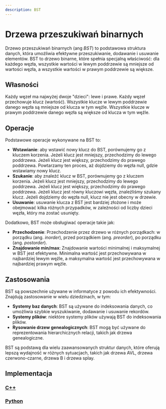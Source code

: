 ```yaml
---
description: BST
---
```


# Drzewa przeszukiwań binarnych

Drzewo przeszukiwań binarnych (ang *BST*) to podstawowa struktura danych, która umożliwia efektywne przeszukiwanie, dodawanie i usuwanie elementów. BST to drzewo binarne, które spełnia specjalną właściwość: dla każdego węzła, wszystkie wartości w lewym poddrzewie są mniejsze od wartości węzła, a wszystkie wartości w prawym poddrzewie są większe.

## Własności

Każdy węzeł ma najwyżej dwoje "dzieci": lewe i prawe.
Każdy węzeł przechowuje klucz (wartość).
Wszystkie klucze w lewym poddrzewie danego węzła są mniejsze od klucza w tym węźle.
Wszystkie klucze w prawym poddrzewie danego węzła są większe od klucza w tym węźle.

## Operacje

Podstawowe operacje wykonywane na BST to:

- **Wstawianie**: aby wstawić nowy klucz do BST, porównujemy go z kluczem korzenia. Jeżeli klucz jest mniejszy, przechodzimy do lewego poddrzewa. Jeżeli klucz jest większy, przechodzimy do prawego poddrzewa. Powtarzamy ten proces, aż dojdziemy do węzła null, gdzie wstawiamy nowy klucz.
- **Szukanie**: aby znaleźć klucz w BST, porównujemy go z kluczem korzenia. Jeżeli klucz jest mniejszy, przechodzimy do lewego poddrzewa. Jeżeli klucz jest większy, przechodzimy do prawego poddrzewa. Jeżeli klucz jest równy kluczowi węzła, znaleźliśmy szukany klucz. Jeżeli dojdziemy do węzła null, klucz nie jest obecny w drzewie.
- **Usuwanie**: usuwanie klucza z BST jest bardziej złożone i może obejmować kilka różnych przypadków, w zależności od liczby dzieci węzła, który ma zostać usunięty.

Dodatkowo, BST może obsługiwać operacje takie jak:

- **Przechodzenie**: Przechodzenie przez drzewo w różnych porządkach: w porządku (ang. *inorder*), przed porządkiem (ang. *preorder*), po porządku (ang. *postorder*).
- **Znajdowanie min/max**: Znajdowanie wartości minimalnej i maksymalnej w BST jest efektywne. Minimalna wartość jest przechowywana w najbardziej lewym węźle, a maksymalna wartość jest przechowywana w najbardziej prawym węźle.

## Zastosowania

BST są powszechnie używane w informatyce z powodu ich efektywności. Znajdują zastosowanie w wielu dziedzinach, w tym:

- **Systemy baz danych**: BST są używane do indeksowania danych, co umożliwia szybkie wyszukiwanie, dodawanie i usuwanie rekordów.
- **Systemy plików**: niektóre systemy plików używają BST do indeksowania plików.
- **Rysowanie drzew genealogicznych**: BST mogą być używane do reprezentowania hierarchicznych relacji, takich jak drzewa genealogiczne.

BST są podstawą dla wielu zaawansowanych struktur danych, które oferują lepszą wydajność w różnych sytuacjach, takich jak drzewa AVL, drzewa czerwono-czarne, drzewa B i drzewa splay.

## Implementacja

### [C++](../../programming/c++/algorithms/structures/bst.md)

### [Python](../../programming/python/algorithms/structures/bst.md)
